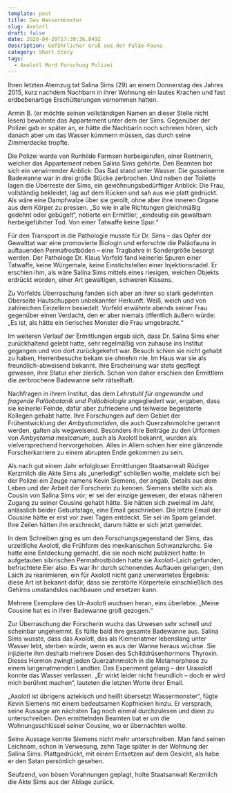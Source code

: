 ```yaml
---
template: post
title: Das Wassermonster
slug: Axolotl
draft: false
date: 2020-04-20T17:39:36.049Z
description: Gefährlicher Gruß aus der Paläo-Fauna
category: Short Story
tags:
  - Axolotl Mord Forschung Polizei
---
```





Ihren letzten Atemzug tat Salina Sims (29) an einem Donnerstag des Jahres 2015, kurz nachdem Nachbarn in ihrer Wohnung ein lautes Krachen und fast erdbebenartige Erschütterungen vernommen hatten.



Armin B. (er möchte seinen vollständigen Namen an dieser Stelle nicht lesen) bewohnte das Appartement unter dem der Sims. Gegenüber der Polizei gab er später an, er hätte die Nachbarin noch schreien hören, sich danach aber um das Wasser kümmern müssen, das durch seine Zimmerdecke tropfte.



Die Polizei wurde von Runhilde Farmsen herbeigerufen, einer Rentnerin, welcher das Appartement neben Salina Sims gehörte. Den Beamten bot sich ein verwirrender Anblick: Das Bad stand unter Wasser. Die gusseiserne Badewanne war in drei große Stücke zerbrochen. Und neben der Toilette lagen die Überreste der Sims, ein gewöhnungsbedürftiger Anblick: Die Frau, vollständig bekleidet, lag auf dem Rücken und sah aus wie platt gedrückt. Als wäre eine Dampfwalze über sie gerollt, ohne aber ihre inneren Organe aus dem Körper zu pressen. „So wie in alle Richtungen gleichmäßig gedehnt oder gebügelt“, notierte ein Ermittler, „eindeutig ein gewaltsam herbeigeführter Tod. Von einer Tatwaffe keine Spur.“



Für den Transport in die Pathologie musste für Dr. Sims – das Opfer der Gewalttat war eine promovierte Biologin und erforschte die Paläofauna in auftauenden Permafrostböden – eine Tragbahre in Sondergröße besorgt werden. Der Pathologe Dr. Klaus Vorfeld fand keinerlei Spuren einer Tatwaffe, keine Würgemale, keine Einstichstellen einer Injektionsnadel. Er erschien ihm, als wäre Salina Sims mittels eines riesigen, weichen Objekts erdrückt worden, einer Art gewaltigen, schweren Kissens.



Zu Vorfelds Überraschung fanden sich aber an ihrer so stark gedehnten Oberseite Hautschuppen unbekannter Herkunft. Weiß, weich und von zahlreichen Einzellern besiedelt. Vorfeld erwähnte abends seiner Frau gegenüber einen Verdacht, den er aber niemals öffentlich äußern würde: „Es ist, als hätte ein tierisches Monster die Frau umgebracht.“



Im weiteren Verlauf der Ermittlungen ergab sich, dass Dr. Salina Sims eher zurückhaltend gelebt hatte, sehr regelmäßig von zuhause ins Institut gegangen und von dort zurückgekehrt war. Besuch schien sie nicht gehabt zu haben,  Herrenbesuche bekam sie ohnehin nie. Im Haus war sie als freundlich-abweisend bekannt. Ihre Erscheinung war stets gepflegt gewesen, ihre Statur eher zierlich. Schon von daher erschien den Ermittlern die zerbrochene Badewanne sehr rätselhaft.



Nachfragen in ihrem Institut, das dem *Lehrstuhl für angewandte und fragende Paläobotanik und Paläobiologie* angegliedert war, ergaben, dass sie keinerlei Feinde, dafür aber zufriedene und teilweise begeisterte Kollegen gehabt hatte. Ihre Forschungen auf dem Gebiet der Frühentwicklung der *Ambystomatiden*, die auch Querzahnmolche genannt werden, galten als wegweisend. Besonders ihre Beiträge zu den Urformen von *Ambystoma mexicanum*, auch als Axolotl bekannt, wurden als vielversprechend hervorgehoben. Alles in Allem schien hier eine glänzende Forscherkarriere zu einem abrupten Ende gekommen zu sein.



Als nach gut einem Jahr erfolgloser Ermittlungen Staatsanwalt Rüdiger Kerzmilch die Akte Sims als „unerledigt“ schließen wollte, meldete sich bei der Polizei ein Zeuge namens Kevin Siemens, der angab, Details aus dem Leben und der Arbeit der Forscherin zu kennen. Siemens stellte sich als Cousin von Salina Sims vor; er sei der einzige gewesen, der etwas näheren Zugang zu seiner Cousine gehabt hätte. Sie hätten sich zweimal im Jahr, anlässlich beider Geburtstage, eine Email geschrieben. Die letzte Email der Cousine hätte er erst vor zwei Tagen entdeckt. Sie sei im Spam gelandet. Ihre Zeilen hätten ihn  erschreckt, darum hätte er sich jetzt gemeldet.



In dem Schreiben ging es um den Forschungsgegenstand der Sims, das urzeitliche Axolotl, die Frühform des mexikanischen Schwanzlurchs. Sie hatte eine Entdeckung gemacht, die sie noch nicht publiziert hatte: In aufgetauten sibirischen Permafrostböden hatte sie Axolotl-Laich gefunden, befruchtete Eier also. Es war ihr durch schonendes Auftauen gelungen, den Laich zu reanimieren, ein für Axolotl nicht ganz unerwartetes Ergebnis: diese Art ist bekannt dafür, dass sie zerstörte Körperteile einschließlich des Gehirns umstandslos nachbauen und ersetzen kann.



Mehrere Exemplare des Ur-Axolotl wuchsen heran, eins überlebte. „Meine Cousine hat es in ihrer Badewanne groß gezogen.“



Zur Überraschung der Forscherin wuchs das Urwesen sehr schnell und scheinbar ungehemmt. Es füllte bald ihre gesamte Badewanne aus. Salina Sims wusste, dass das Axolotl, das als Kiemenatmer lebenslang unter Wasser lebt, sterben würde, wenn es aus der Wanne heraus wüchse. Sie injizierte ihm deshalb mehrere Dosen des Schilddrüsenhormons Thyroxin. Dieses Hormon zwingt jeden Querzahnmolch in die Metamorphose zu einem lungenatmenden Landtier. Das Experiment gelang – der Uraxolotl konnte das Wasser verlassen. „Er wirkt leider nicht freundlich – doch er wird mich berühmt machen“, lauteten die letzten Worte ihrer Email.



„Axolotl ist übrigens aztekisch und heißt übersetzt Wassermonster“, fügte Kevin Siemens mit einem bedeutsamen Kopfnicken hinzu. Er versprach, seine Aussage am nächsten Tag noch einmal durchzulesen und dann zu unterschreiben. Den ermittelnden Beamten bat er um die Wohnungsschlüssel seiner Cousine, wo er übernachten wollte.



Seine Aussage konnte Siemens nicht mehr unterschreiben. Man fand seinen Leichnam, schon in Verwesung, zehn Tage später in der Wohnung der Salina Sims. Plattgedrückt, mit einem Entsetzen auf dem Gesicht, als habe er den Satan persönlich gesehen.



Seufzend, von bösen Vorahnungen geplagt, holte Staatsanwalt Kerzmilch die Akte Sims aus der Ablage zurück.